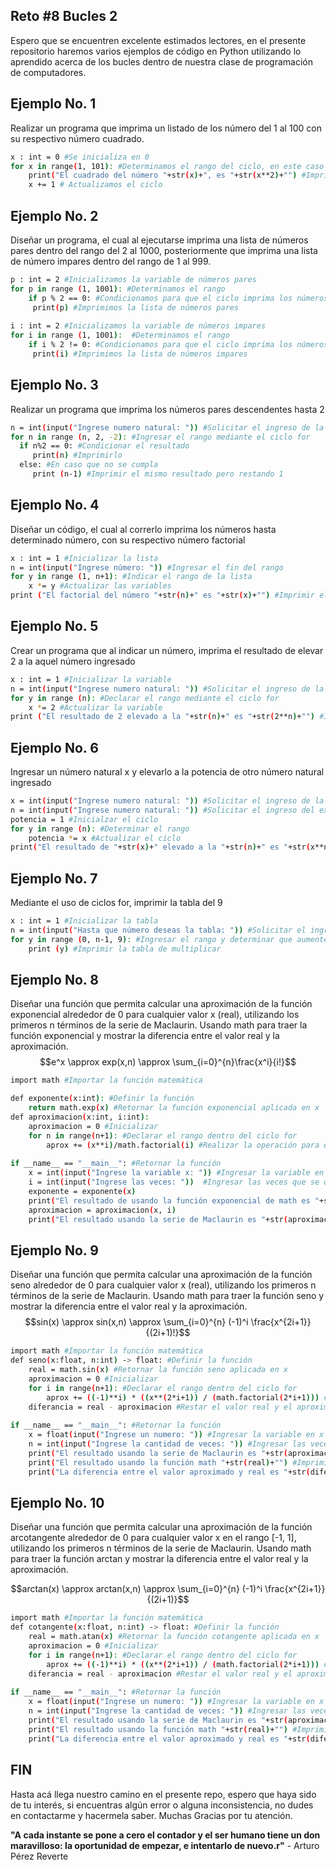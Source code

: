 ## Reto #8 Bucles 2
Espero que se encuentren excelente estimados lectores, en el presente repositorio haremos varios ejemplos de código en Python utilizando lo aprendido acerca de los bucles dentro de nuestra clase de programación de computadores.

## Ejemplo No. 1
Realizar un programa que imprima un listado de los número del 1 al 100 con su respectivo número cuadrado.
```sh
x : int = 0 #Se inicializa en 0
for x in range(1, 101): #Determinamos el rango del ciclo, en este caso del 1 al 101, ya que el programa toma en cuenta un valor menos del número que cierra el intervalo
    print("El cuadrado del número "+str(x)+", es "+str(x**2)+"") #Imprimimos el número y es cuadrado de dicho número
    x += 1 # Actualizamos el ciclo
```
## Ejemplo No. 2
Diseñar un programa, el cual al ejecutarse imprima una lista de números pares dentro del rango del 2 al 1000, posteriormente que imprima una lista de número impares dentro del rango de 1 al 999.
```sh
p : int = 2 #Inicializamos la variable de números pares
for p in range (1, 1001): #Determinamos el rango
    if p % 2 == 0: #Condicionamos para que el ciclo imprima los números que al dividirlos en 2 su residuo sea 0
     print(p) #Imprimimos la lista de números pares
     
i : int = 2 #Inicializamos la variable de números impares
for i in range (1, 1001):  #Determinamos el rango
    if i % 2 != 0: #Condicionamos para que el ciclo imprima los números que al dividirlos en 2 su residuo sea diferente a 0
     print(i) #Imprimimos la lista de números impares
```
## Ejemplo No. 3
Realizar un programa que imprima los números pares descendentes hasta 2
```sh
n = int(input("Ingrese numero natural: ")) #Solicitar el ingreso de la variable
for n in range (n, 2, -2): #Ingresar el rango mediante el ciclo for
  if n%2 == 0: #Condicionar el resultado
     print(n) #Imprimirlo
  else: #En caso que no se cumpla
     print (n-1) #Imprimir el mismo resultado pero restando 1
```
## Ejemplo No. 4
Diseñar un código, el cual al correrlo imprima los números hasta determinado número, con su respectivo número factorial
```sh
x : int = 1 #Inicializar la lista
n = int(input("Ingrese número: ")) #Ingresar el fin del rango
for y in range (1, n+1): #Indicar el rango de la lista
    x *= y #Actualizar las variables
print ("El factorial del número "+str(n)+" es "+str(x)+"") #Imprimir el listado finalmente

```
## Ejemplo No. 5
Crear un programa que al indicar un número, imprima el resultado de elevar 2 a la aquel número ingresado
```sh
x : int = 1 #Inicializar la variable
n = int(input("Ingrese numero natural: ")) #Solicitar el ingreso de la potencia
for y in range (n): #Declarar el rango mediante el ciclo for
    x *= 2 #Actualizar la variable
print ("El resultado de 2 elevado a la "+str(n)+" es "+str(2**n)+"") #Imprimir el resultado
```
## Ejemplo No. 6
Ingresar un número natural x y elevarlo a la potencia de otro número natural ingresado
```sh
x = int(input("Ingrese numero natural: ")) #Solicitar el ingreso de la base
n = int(input("Ingrese numero natural: ")) #Solicitar el ingreso del exponenete
potencia = 1 #Inicialzar el ciclo
for y in range (n): #Determinar el rango
    potencia *= x #Actualizar el ciclo
print("El resultado de "+str(x)+" elevado a la "+str(n)+" es "+str(x**n)+"") #Imprimir el resultado
```
## Ejemplo No. 7
Mediante el uso de ciclos for, imprimir la tabla del 9
```sh
x : int = 1 #Inicializar la tabla
n = int(input("Hasta que número deseas la tabla: ")) #Solicitar el ingreso del rango
for y in range (0, n-1, 9): #Ingresar el rango y determinar que aumente de 9 en 9
    print (y) #Imprimir la tabla de multiplicar
```
## Ejemplo No. 8
Diseñar una función que permita calcular una aproximación de la función exponencial alrededor de 0 para cualquier valor x (real), utilizando los primeros n términos de la serie de Maclaurin. Usando math para traer la función exponencial y mostrar la diferencia entre el valor real y la aproximación.
$$e^x \approx exp(x,n) \approx \sum_{i=0}^{n}\frac{x^i}{i!}$$
```sh
import math #Importar la función matemática

def exponente(x:int): #Definir la función
    return math.exp(x) #Retornar la función exponencial aplicada en x
def aproximacion(x:int, i:int): 
    aproximacion = 0 #Inicializar
    for n in range(n+1): #Declarar el rango dentro del ciclo for
        aprox += (x**i)/math.factorial(i) #Realizar la operación para encontrar el valor aproximado
    
if __name__ == "__main__": #Retornar la función
    x = int(input("Ingrese la variable x: ")) #Ingresar la variable en x
    i = int(input("Ingrese las veces: "))  #Ingresar las veces que se quiere repetir el ciclo
    exponente = exponente(x)
    print("El resultado de usando la función exponencial de math es "+str(exponente)+"") #Imprimir el valor real
    aproximacion = aproximacion(x, i)
    print("El resultado usando la serie de Maclaurin es "+str(aproximacion)+"") #Imprimir el valor aproximado
```
## Ejemplo No. 9
Diseñar una función que permita calcular una aproximación de la función seno alrededor de 0 para cualquier valor x (real), utilizando los primeros n términos de la serie de Maclaurin. Usando math para traer la función seno y mostrar la diferencia entre el valor real y la aproximación.
$$sin(x) \approx sin(x,n) \approx \sum_{i=0}^{n} (-1)^i \frac{x^{2i+1}}{(2i+1)!}$$

```sh
import math #Importar la función matemática
def seno(x:float, n:int) -> float: #Definir la función
    real = math.sin(x) #Retornar la función seno aplicada en x
    aproximacion = 0 #Inicializar
    for i in range(n+1): #Declarar el rango dentro del ciclo for
        aprox += ((-1)**i) * ((x**(2*i+1)) / (math.factorial(2*i+1))) #Realizar la operación para encontrar el valor aproximado
    diferancia = real - aproximacion #Restar el valor real y el aproximado
    
if __name__ == "__main__": #Retornar la función
    x = float(input("Ingrese un numero: ")) #Ingresar la variable en x
    n = int(input("Ingrese la cantidad de veces: ")) #Ingresar las veces que se quiere repetir el ciclo
    print("El resultado usando la serie de Maclaurin es "+str(aproximacion)+"") #Imprimir el valor aproximado
    print("El resultado usando la función math "+str(real)+"") #Imprimir el valor real
    print("La diferencia entre el valor aproximado y real es "+str(diferencia)+"") #Imprimir el valor de la diferencia
```
## Ejemplo No. 10
Diseñar una función que permita calcular una aproximación de la función arcotangente alrededor de 0 para cualquier valor x en el rango [-1, 1], utilizando los primeros n términos de la serie de Maclaurin. Usando math para traer la función arctan y mostrar la diferencia entre el valor real y la aproximación.

$$arctan(x) \approx arctan(x,n) \approx \sum_{i=0}^{n} (-1)^i \frac{x^{2i+1}}{(2i+1)}$$

```sh
import math #Importar la función matemática
def cotangente(x:float, n:int) -> float: #Definir la función
    real = math.atan(x) #Retornar la función cotangente aplicada en x
    aproximacion = 0 #Inicializar
    for i in range(n+1): #Declarar el rango dentro del ciclo for
        aprox += ((-1)**i) * ((x**(2*i+1)) / (math.factorial(2*i+1))) #Realizar la operación para encontrar el valor aproximado
    diferancia = real - aproximacion #Restar el valor real y el aproximado
    
if __name__ == "__main__": #Retornar la función
    x = float(input("Ingrese un numero: ")) #Ingresar la variable en x
    n = int(input("Ingrese la cantidad de veces: ")) #Ingresar las veces que se quiere repetir el ciclo
    print("El resultado usando la serie de Maclaurin es "+str(aproximacion)+"") #Imprimir el valor aproximado
    print("El resultado usando la función math "+str(real)+"") #Imprimir el valor real
    print("La diferencia entre el valor aproximado y real es "+str(diferencia)+"") #Imprimir el valor de la diferencia
```
## FIN
Hasta acá llega nuestro camino en el presente repo, espero que haya sido de tu interés, si encuentras algún error o alguna inconsistencia, no dudes en contactarme y hacermela saber.
Muchas Gracias por tu atención.

   **"A cada instante se pone a cero el contador y el ser humano tiene un don maravilloso: la oportunidad de empezar, e intentarlo de nuevo.r"**
         - Arturo Pérez Reverte
